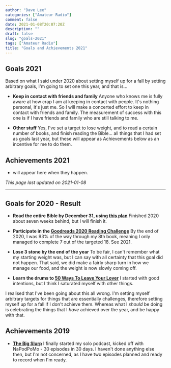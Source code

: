 ```yaml
---
author: "Dave Lee"
categories: ["Amateur Radio"]
comment: false
date: 2021-01-08T20:07:20Z
description: ""
draft: false
slug: "goals-2021"
tags: ["Amateur Radio"]
title: "Goals and Achievements 2021"
---
```



## Goals 2021

Based on what I said under 2020 about setting myself up for a fall by setting arbitrary goals, I'm going to set one this year, and that is...

* **Keep in contact with friends and family**
Anyone who knows me is fully aware at how crap I am at keeping in contact with people.  It's nothing personal, it's just me.  So I will make a concerted effort to keep in contact with friends and family.  The measurement of success with this one is if I have friends and family who are still talking to me.

* **Other stuff**
Yes, I've set a target to lose weight, and to read a certain number of books, and finish reading the Bible... all things that I had set as goals last year, but these will appear as Achievements below as an incentive for me to do them.

## Achievements 2021

* will appear here when they happen.

_This page last updated on 2021-01-08_
_&nbsp;_

---

## Goals for 2020 - Result

* **Read the entire Bible by December 31, using [this plan](https://www.bible.com/en-GB/reading-plans/10819-the-one-year-chronological-bible)**
Finished 2020 about seven weeks behind, but I will finish it.

* **Participate in the [Goodreads 2020 Reading Challenge](https://www.goodreads.com/user_challenges/19193879)**
By the end of 2020, I was 93% of the way through my 8th book, meaning I only managed to complete 7 out of the targeted 18.  See 2021.

* **Lose 3 stone by the end of the year**
To be fair, I can't remember what my starting weight was, but I can say with all certainty that this goal did not happen.  That said, we did make a fairly sharp turn in how we manage our food, and the weight is now slowly coming off.

* **Learn the drums to [50 Ways To Leave Your Lover](https://en.wikipedia.org/wiki/50_Ways_to_Leave_Your_Lover)**
I started with good intentions, but I think I saturated myself with other things.

I realised that I've been going about this all wrong.  I'm setting myself arbitrary targets for things that are essentially challenges, therefore setting myself up for a fall if I don't achieve them.  Whereas what I _should_ be doing is celebrating the things that I _have_ achieved over the year, and be happy with that.

## Achievements 2019

* **[The Big Slurp](https://thelovebug.org/slurp)**
I finally started my solo podcast, kicked off with NaPodPoMo - 30 episodes in 30 days.  I haven't done anything else then, but I'm not concerned, as I have two episodes planned and ready to record when I'm ready.
